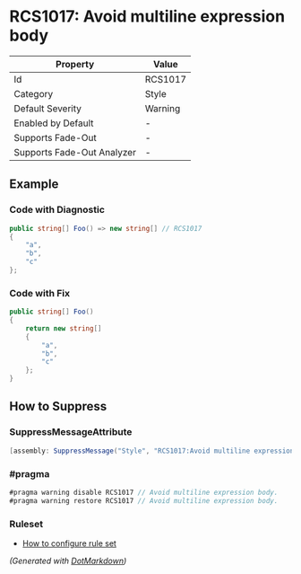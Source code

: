 # RCS1017: Avoid multiline expression body

| Property                    | Value   |
| --------------------------- | ------- |
| Id                          | RCS1017 |
| Category                    | Style   |
| Default Severity            | Warning |
| Enabled by Default          | \-      |
| Supports Fade\-Out          | \-      |
| Supports Fade\-Out Analyzer | \-      |

## Example

### Code with Diagnostic

```csharp
public string[] Foo() => new string[] // RCS1017
{
    "a",
    "b",
    "c"
};
```

### Code with Fix

```csharp
public string[] Foo()
{
    return new string[]
    {
        "a",
        "b",
        "c"
    };
}
```

## How to Suppress

### SuppressMessageAttribute

```csharp
[assembly: SuppressMessage("Style", "RCS1017:Avoid multiline expression body.", Justification = "<Pending>")]
```

### \#pragma

```csharp
#pragma warning disable RCS1017 // Avoid multiline expression body.
#pragma warning restore RCS1017 // Avoid multiline expression body.
```

### Ruleset

* [How to configure rule set](../HowToConfigureAnalyzers.md)

*\(Generated with [DotMarkdown](http://github.com/JosefPihrt/DotMarkdown)\)*